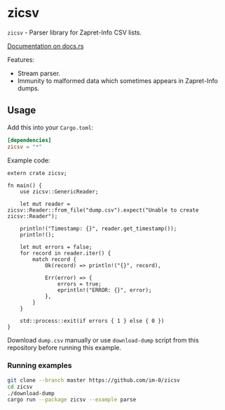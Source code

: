# zicsv

`zicsv` - Parser library for Zapret-Info CSV lists.

[Documentation on docs.rs](https://docs.rs/crate/zicsv)

Features:

* Stream parser.
* Immunity to malformed data which sometimes appears in Zapret-Info dumps.

## Usage

Add this into your `Cargo.toml`:

```toml
[dependencies]
zicsv = "*"
```

Example code:

```rust,no_run
extern crate zicsv;

fn main() {
    use zicsv::GenericReader;

    let mut reader = zicsv::Reader::from_file("dump.csv").expect("Unable to create zicsv::Reader");

    println!("Timestamp: {}", reader.get_timestamp());
    println!();

    let mut errors = false;
    for record in reader.iter() {
        match record {
            Ok(record) => println!("{}", record),

            Err(error) => {
                errors = true;
                eprintln!("ERROR: {}", error);
            },
        }
    }

    std::process::exit(if errors { 1 } else { 0 })
}
```

Download `dump.csv` manually or use `download-dump` script from this
repository before running this example.

### Running examples

```bash
git clone --branch master https://github.com/im-0/zicsv
cd zicsv
./download-dump
cargo run --package zicsv --example parse
```
